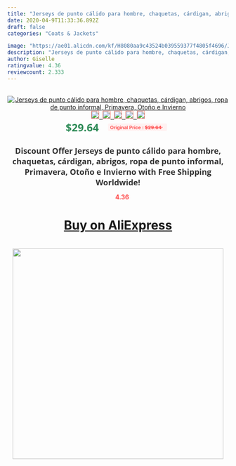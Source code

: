 ```yaml
---
title: "Jerseys de punto cálido para hombre, chaquetas, cárdigan, abrigos, ropa de punto informal, Primavera, Otoño e Invierno"
date: 2020-04-9T11:33:36.892Z
draft: false
categories: "Coats & Jackets"

image: "https://ae01.alicdn.com/kf/H8080aa9c43524b039559377f4805f4696/Jerseys-de-punto-cálido-para-hombre-chaquetas-cárdigan-abrigos-ropa-de-punto-informal-Primavera-Otoño-e.jpg"
description: "Jerseys de punto cálido para hombre, chaquetas, cárdigan, abrigos, ropa de punto informal, Primavera, Otoño e Invierno"
author: Giselle
ratingvalue: 4.36
reviewcount: 2.333
---
```

<br>
<div style="text-align: center;">
<a href="https://s.click.aliexpress.com/e/_A8lTC1" target="_blank" rel="nofollow noopener noreferrer"><img alt="Jerseys de punto cálido para hombre, chaquetas, cárdigan, abrigos, ropa de punto informal, Primavera, Otoño e Invierno" class="magnifier-image" src="https://ae01.alicdn.com/kf/H8080aa9c43524b039559377f4805f4696/Jerseys-de-punto-cálido-para-hombre-chaquetas-cárdigan-abrigos-ropa-de-punto-informal-Primavera-Otoño-e.jpg_640x640.jpg">
<br>
<img style="border:1px solid salmon" src="https://ae01.alicdn.com/kf/H8080aa9c43524b039559377f4805f4696/Jerseys-de-punto-cálido-para-hombre-chaquetas-cárdigan-abrigos-ropa-de-punto-informal-Primavera-Otoño-e.jpg_120x120.jpg">&nbsp;&nbsp;<img style="border:1px solid salmon" src="_120x120.jpg">&nbsp;&nbsp;<img style="border:1px solid salmon" src="_120x120.jpg">&nbsp;&nbsp;<img style="border:1px solid salmon" src="_120x120.jpg">&nbsp;&nbsp;<img style="border:1px solid salmon" src="_120x120.jpg"></a></div><br0>
<div style="text-align: center;"><span style="background-color: white; border: 0px; box-sizing: border-box; color: seagreen; display: inline-block; font-family: &quot;open sans&quot; , &quot;arial&quot; , &quot;helvetica&quot; , sans-serif , &quot;heiti&quot;; font-size: 24px; font-stretch: inherit; font-weight: 700; line-height: inherit; margin: 0px 10px 0px 0px; padding: 0px; vertical-align: middle;">$29.64 </span>
<span style="background: rgb(255 , 241 , 241); border-radius: 3px; border: 0px; box-sizing: border-box; color: #ff4747; display: inline-block; font-family: inherit; font-size: 12px; font-stretch: inherit; font-style: inherit; font-variant: inherit; font-weight: 600; line-height: inherit; margin: 0px; padding: 2px 5px; transform: scale(0.9); vertical-align: middle;">Original Price : <b style="text-decoration: line-through;">$29.64 </b> &nbsp;&nbsp;</span></div>
<h1 style="color: #333333; display: inline-block; font-family: &quot;open sans&quot; , &quot;arial&quot; , &quot;helvetica&quot; , sans-serif , &quot;heiti&quot;; font-size: 18px; font-stretch: inherit; font-weight: 700; text-align: center;">Discount Offer Jerseys de punto cálido para hombre, chaquetas, cárdigan, abrigos, ropa de punto informal, Primavera, Otoño e Invierno with Free Shipping Worldwide!</h1>
<div style="color: #ff4747; text-align: center;">
<img src="https://4.bp.blogspot.com/-M0ZcTcb-5uY/XleCXlxnR4I/AAAAAAAAAEc/OrjgMkXV1oMQFaCRZj5HQwOCBcu3w1FegCPcBGAYYCw/s1600/star.png" style="height: 15px;">&nbsp;<b>4.36</b></div>
<div class="button_cont" align="center"><a class="buynow_a" href="https://s.click.aliexpress.com/e/_A8lTC1" target="_blank" rel="nofollow noopener noreferrer"><H1>Buy on AliExpress</H1></a></div><br>
<div class="separator" style="clear: both; text-align: center;">
<img src="https://lh3.googleusercontent.com/-pTy5HemUv9M/XlePHvY0dAI/AAAAAAAAAE4/0nX5iRUoIWY8eMW9Dpxeirr157OZliDIgCLcBGAsYHQ/s1600/badge.gif" width="480">
</div>
